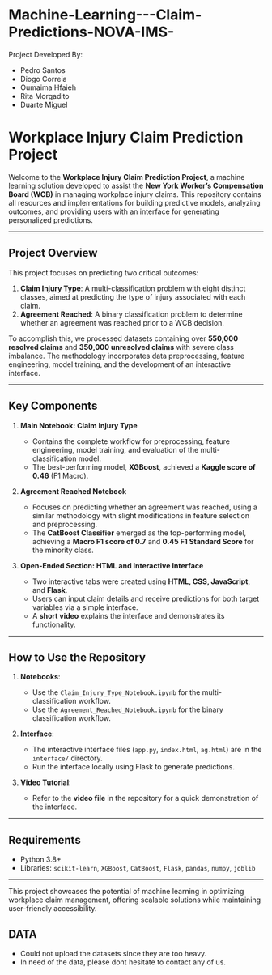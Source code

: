 # Machine-Learning---Claim-Predictions-NOVA-IMS-

Project Developed By:
- Pedro Santos
- Diogo Correia
- Oumaima Hfaieh
- Rita Morgadito
- Duarte Miguel

# **Workplace Injury Claim Prediction Project**

Welcome to the **Workplace Injury Claim Prediction Project**, a machine learning solution developed to assist the **New York Worker’s Compensation Board (WCB)** in managing workplace injury claims. This repository contains all resources and implementations for building predictive models, analyzing outcomes, and providing users with an interface for generating personalized predictions.

---

## **Project Overview**

This project focuses on predicting two critical outcomes:
1. **Claim Injury Type**: A multi-classification problem with eight distinct classes, aimed at predicting the type of injury associated with each claim.
2. **Agreement Reached**: A binary classification problem to determine whether an agreement was reached prior to a WCB decision.

To accomplish this, we processed datasets containing over **550,000 resolved claims** and **350,000 unresolved claims** with severe class imbalance. The methodology incorporates data preprocessing, feature engineering, model training, and the development of an interactive interface.

---

## **Key Components**

1. **Main Notebook: Claim Injury Type**  
   - Contains the complete workflow for preprocessing, feature engineering, model training, and evaluation of the multi-classification model.  
   - The best-performing model, **XGBoost**, achieved a **Kaggle score of 0.46** (F1 Macro).

2. **Agreement Reached Notebook**  
   - Focuses on predicting whether an agreement was reached, using a similar methodology with slight modifications in feature selection and preprocessing.  
   - The **CatBoost Classifier** emerged as the top-performing model, achieving a **Macro F1 score of 0.7** and **0.45 F1 Standard Score** for the minority class.

3. **Open-Ended Section: HTML and Interactive Interface**  
   - Two interactive tabs were created using **HTML, CSS, JavaScript**, and **Flask**.  
   - Users can input claim details and receive predictions for both target variables via a simple interface.  
   - A **short video** explains the interface and demonstrates its functionality.

---

## **How to Use the Repository**

1. **Notebooks**:
   - Use the `Claim_Injury_Type_Notebook.ipynb` for the multi-classification workflow.
   - Use the `Agreement_Reached_Notebook.ipynb` for the binary classification workflow.

2. **Interface**:
   - The interactive interface files (`app.py`, `index.html`, `ag.html`) are in the `interface/` directory.
   - Run the interface locally using Flask to generate predictions.

3. **Video Tutorial**:
   - Refer to the **video file** in the repository for a quick demonstration of the interface.

---

## **Requirements**
- Python 3.8+
- Libraries: `scikit-learn`, `XGBoost`, `CatBoost`, `Flask`, `pandas`, `numpy`, `joblib`


---

This project showcases the potential of machine learning in optimizing workplace claim management, offering scalable solutions while maintaining user-friendly accessibility.

## **DATA**
- Could not upload the datasets since they are too heavy.
- In need of the data, please dont hesitate to contact any of us.
